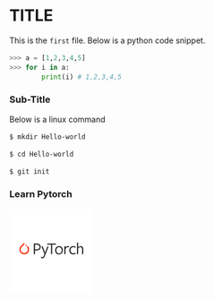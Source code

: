 # TITLE 

This is the `first` file. Below is a python code snippet.  

```python
>>> a = [1,2,3,4,5]
>>> for i in a:
        print(i) # 1,2,3,4,5
```

### Sub-Title  

Below is a linux command 
```bash
$ mkdir Hello-world
```
```bash
$ cd Hello-world
```
```bash
$ git init
```
### Learn Pytorch  
<img src=Introduction-to-TorchScript.png alt="alt text" width=150 height=150 align="middle">
